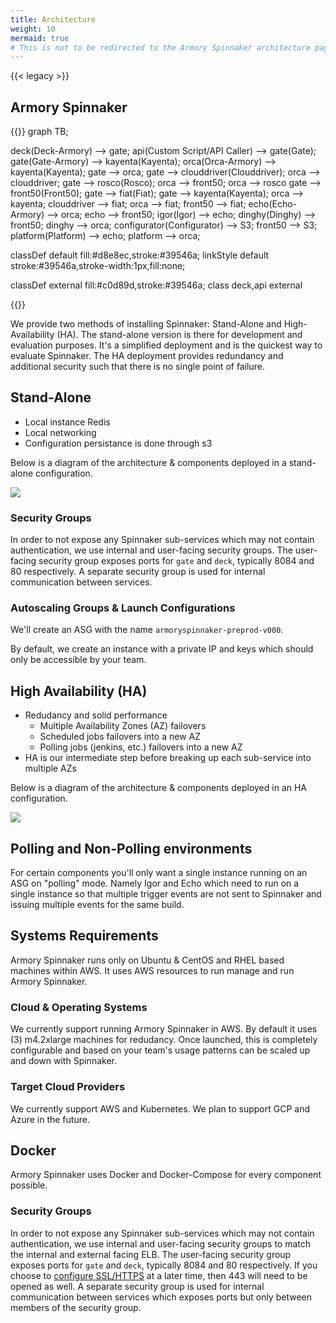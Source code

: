 ```yaml
---
title: Architecture
weight: 10
mermaid: true
# This is not to be redirected to the Armory Spinnaker architecture page, as it has different content.
---
```

{{< legacy >}}

## Armory Spinnaker

{{<mermaid>}}
 graph TB;

 deck(Deck-Armory) --> gate;
 api(Custom Script/API Caller) --> gate(Gate);
 gate(Gate-Armory) --> kayenta(Kayenta);
 orca(Orca-Armory) --> kayenta(Kayenta);
 gate --> orca;
 gate --> clouddriver(Clouddriver);
 orca --> clouddriver;
 gate --> rosco(Rosco);
 orca --> front50;
 orca --> rosco
 gate --> front50(Front50);
 gate --> fiat(Fiat);
 gate --> kayenta(Kayenta);
 orca --> kayenta;
 clouddriver --> fiat;
 orca --> fiat;
 front50 --> fiat;
 echo(Echo-Armory) --> orca;
 echo --> front50;
 igor(Igor) --> echo;
 dinghy(Dinghy) --> front50;
 dinghy --> orca;
 configurator(Configurator) --> S3;
 front50 --> S3;
 platform(Platform) --> echo;
 platform --> orca;

 classDef default fill:#d8e8ec,stroke:#39546a;
 linkStyle default stroke:#39546a,stroke-width:1px,fill:none;

 classDef external fill:#c0d89d,stroke:#39546a;
 class deck,api external
 </div>

{{</mermaid>}}


We provide two methods of installing Spinnaker: Stand-Alone and High-Availability (HA).  The stand-alone version is there for development and evaluation purposes.  It's a simplified deployment and is the quickest way to evaluate Spinnaker.  The HA deployment provides redundancy and additional security such that there is no single point of failure.


## Stand-Alone

 * Local instance Redis
 * Local networking
 * Configuration persistance is done through s3


Below is a diagram of the architecture & components deployed in a stand-alone configuration.

![](/images/Image-2017-01-26-at-12.03.11-PM.png)


### Security Groups
In order to not expose any Spinnaker sub-services which may not contain authentication, we use internal and user-facing security groups.  The user-facing security group exposes ports for `gate` and `deck`, typically 8084 and 80 respectively.  A separate security group is used for internal communication between services.


### Autoscaling Groups & Launch Configurations
We'll create an ASG with the name `armoryspinnaker-preprod-v000`.  

By default, we create an instance with a private IP and keys which should only be accessible by your team.


## High Availability (HA)

* Redudancy and solid performance
    - Multiple Availability Zones (AZ) failovers
    - Scheduled jobs failovers into a new AZ
    - Polling jobs (jenkins, etc.) failovers into a new AZ
* HA is our intermediate step before breaking up each sub-service into multiple AZs

Below is a diagram of the architecture & components deployed in an HA configuration.

![](/images/Image-2017-01-26-at-11.18.35-AM.png)

## Polling and Non-Polling environments

For certain components you'll only want a single instance running on an ASG on "polling" mode.  Namely Igor and Echo which need to run on a
single instance so that multiple trigger events are not sent to Spinnaker and issuing multiple events for the same build.

## Systems Requirements

Armory Spinnaker runs only on Ubuntu & CentOS and RHEL based machines within AWS.  It uses AWS resources to run manage and run Armory Spinnaker.  

### Cloud & Operating Systems

We currently support running Armory Spinnaker in AWS.  By default it uses (3) m4.2xlarge machines for redudancy.  Once launched, this is completely configurable and based on your team's usage patterns can be scaled up and down with Spinnaker.

### Target Cloud Providers
We currently support AWS and Kubernetes. We plan to support GCP and Azure in the future.

## Docker

Armory Spinnaker uses Docker and Docker-Compose for every component possible.  

### Security Groups
In order to not expose any Spinnaker sub-services which may not contain authentication, we use internal and user-facing security groups to match the internal and external facing ELB.  The user-facing security group exposes ports for `gate` and `deck`, typically 8084 and 80 respectively.  If you choose to [configure SSL/HTTPS](http://docs.armory.io/admin-guides/auth/#enabling-httpsssl) at a later time, then 443 will need to be opened as well.  A separate security group is used for internal communication between services which exposes ports but only between members of the security group.

